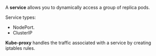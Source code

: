 A **service** allows you to dynamically access a group of replica pods.

Service types:

* NodePort.
* ClusterIP

**Kube-proxy** handles the traffic associated with a service by creating iptables rules.
